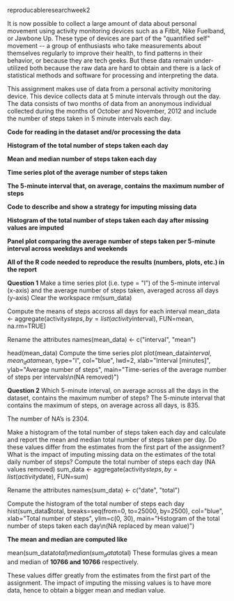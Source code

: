 
reproducableresearchweek2

It is now possible to collect a large amount of data about personal movement using activity monitoring devices such as a Fitbit, Nike Fuelband, or Jawbone Up. These type of devices are part of the "quantified self" movement -- a group of enthusiasts who take measurements about themselves regularly to improve their health, to find patterns in their behavior, or because they are tech geeks. But these data remain under-utilized both because the raw data are hard to obtain and there is a lack of statistical methods and software for processing and interpreting the data.

This assignment makes use of data from a personal activity monitoring device. This device collects data at 5 minute intervals through out the day. The data consists of two months of data from an anonymous individual collected during the months of October and November, 2012 and include the number of steps taken in 5 minute intervals each day.


__Code for reading in the dataset and/or processing the data__

__Histogram of the total number of steps taken each day__

__Mean and median number of steps taken each day__

__Time series plot of the average number of steps taken__

__The 5-minute interval that, on average, contains the maximum number of steps__

__Code to describe and show a strategy for imputing missing data__

__Histogram of the total number of steps taken each day after missing values are imputed__

__Panel plot comparing the average number of steps taken per 5-minute interval across weekdays and weekends__

__All of the R code needed to reproduce the results (numbers, plots, etc.) in the report__

__Question 1__
Make a time series plot (i.e. type = "l") of the 5-minute interval (x-axis) and the average number of steps taken, averaged across all days (y-axis)
Clear the workspace
rm(sum_data)

Compute the means of steps accross all days for each interval
mean_data <- aggregate(activity$steps, 
                       by=list(activity$interval), 
                       FUN=mean, 
                       na.rm=TRUE)

Rename the attributes
names(mean_data) <- c("interval", "mean")

head(mean_data)
Compute the time series plot
plot(mean_data$interval, 
     mean_data$mean, 
     type="l", 
     col="blue", 
     lwd=2, 
     xlab="Interval [minutes]", 
     ylab="Average number of steps", 
     main="Time-series of the average number of steps per intervals\n(NA removed)")



__Question 2__
Which 5-minute interval, on average across all the days in the dataset, contains the maximum number of steps?
The 5-minute interval that contains the maximum of steps, on average across all days, is 835.

The number of NA’s is 2304.


Make a histogram of the total number of steps taken each day and calculate and report the mean and median total number of steps taken per day. Do these values differ from the estimates from the first part of the assignment? What is the impact of imputing missing data on the estimates of the total daily number of steps?
Compute the total number of steps each day (NA values removed)
sum_data <- aggregate(activity$steps, by=list(activity$date), FUN=sum)

Rename the attributes
names(sum_data) <- c("date", "total")

Compute the histogram of the total number of steps each day
hist(sum_data$total, 
     breaks=seq(from=0, to=25000, by=2500),
     col="blue", 
     xlab="Total number of steps", 
     ylim=c(0, 30), 
     main="Histogram of the total number of steps taken each day\n(NA replaced by mean value)")
     
__The mean and median are computed like__

mean(sum_data$total)
median(sum_data$total)
These formulas gives a mean and median of __10766 and 10766__ respectively.

These values differ greatly from the estimates from the first part of the assignment. The impact of imputing the missing values is to have more data, hence to obtain a bigger mean and median value.

